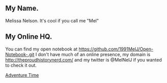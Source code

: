 ## My Name.

Melissa Nelson. It's cool if you call me "Mel"

## My Online HQ.

You can find my open notebook at https://github.com/1991MelJ/Open-Notebook-.git
I don't have much of an online presence, my domain is http://theproudhistorynerd.com/ and my twitter is @MelNelJ if you wanted to check it out.

[Adventure Time](http://i.imgur.com/KFY5N7P.gif "I'm Excited")
 
 

 

 
 
